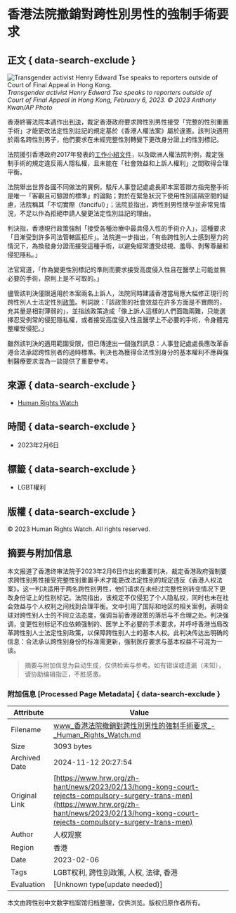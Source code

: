 # 香港法院撤銷對跨性別男性的強制手術要求

## 正文 { data-search-exclude }


![Transgender activist Henry Edward Tse speaks to reporters outside of Court of Final Appeal in Hong Kong.](https://www.hrw.org/sites/default/files/styles/embed_xxl/public/media_2023/02/202302lgbt_china_hong_kong_transgender_activist_henry_edward_tse.jpg?itok=LE2EFfis)
*Transgender activist Henry Edward Tse speaks to reporters outside of Court of Final Appeal in Hong Kong, February 6, 2023. © 2023 Anthony Kwan/AP Photo*

香港終審法院本週作出[判決](https://legalref.judiciary.hk/lrs/common/ju/ju_body.jsp?DIS=150362&AH=&QS=&FN=&currpage=)，裁定香港政府要求跨性別男性接受「完整的性別重置手術」才能更改法定性別註記的規定基於《香港人權法案》屬於違憲。該判決適用於兩名跨性別男子，他們要求在未經完整性別轉變下更改身分證上的性別標記。

法院援引香港政府2017年發表的[工作小組文件](https://www.iwggr.gov.hk/eng/publications.html)，以及歐洲人權法院判例，裁定強制手術的規定違反兩人隱私權，且未能在「社會效益和上訴人權利」之間取得合理平衡。

法院舉出世界各國不同做法的實例，駁斥人事登記處處長即本案答辯方指完整手術是唯一「客觀且可驗證的標準」的論點；對於在緊急狀況下使用性別區隔空間的疑慮，法院稱其「不切實際（fanciful）」；法院並指出，跨性別男性懷孕並非常見情況，不足以作為拒絕申請人變更法定性別註記的理由。

判決指，香港現行政策強制「接受各種治療中最具侵入性的手術介入」，這種要求「日漸受到許多司法管轄區拒斥」。法院進一步指出，「有些跨性別人士感到壓力的情況下，為換發身分證而接受這種手術，以避免經常遭受歧視、羞辱、剝奪尊嚴和侵犯隱私。」

法官寫道，「作為變更性別標記的準則而要求接受高度侵入性且在醫學上可能並無必要的手術，原則上是不可取的。」

儘管該判決僅限適用於本案兩名上訴人，法院同時建議香港當局應大幅修正現行的跨性別人士法定性別[政策](https://www.iwggr.gov.hk/eng/pdf/eSummary.pdf)。判詞說：「該政策的社會效益在許多方面是不實際的，充其量是相對薄弱的」，並指該政策造成「像上訴人這樣的人們面臨兩難，只能選擇忍受例常的侵犯隱私權，或者接受高度侵入性且醫學上不必要的手術，令身體完整權受侵犯。」

雖然該判決的適用範圍受限，但已傳達出一個強烈訊息：人事登記處處長應改革香港合法承認跨性別者的過時標準。判決也為獲得合法性別身分的基本權利不應與強制醫療要求混為一談提供了重要參考。

## 來源 { data-search-exclude }
- [Human Rights Watch](https://www.hrw.org/zh-hant/news/2023/02/13/hong-kong-court-rejects-compulsory-surgery-trans-men) 

## 時間 { data-search-exclude }
- 2023年2月6日

## 標籤 { data-search-exclude }
- LGBT權利

## 版權 { data-search-exclude }
© 2023 Human Rights Watch. All rights reserved.

## 摘要与附加信息

<!-- tcd_abstract -->
本文报道了香港终审法院于2023年2月6日作出的重要判决，裁定香港政府强制要求跨性别男性接受完整性别重置手术才能更改法定性别的规定违反《香港人权法案》。这一判决适用于两名跨性别男性，他们请求在未经过完整性别转变情况下更改身份证上的性别标记。法院指出，该规定不仅侵犯了个人隐私权，同时也未在社会效益与个人权利之间找到合理平衡。文中引用了国际和地区的相关案例，表明全球对跨性别人士的不同立法态度，强调当前香港政策的落后与不合理之处。判决强调，变更性别标记不应依赖强制的、医学上不必要的手术要求，并呼吁香港当局改革跨性别人士法定性别政策，以保障跨性别人士的基本人权。此判决传达出明确的信息：合法承认跨性别身份的标准需更新，强制医疗要求与基本权益不可混为一谈。
<!-- tcd_abstract_end -->

> 摘要与附加信息为自动生成，仅供检索与参考。如有错误或遗漏（未知），请协助编辑指正，不胜感激。

### 附加信息 [Processed Page Metadata] { data-search-exclude }

| Attribute       | Value                                  |
|-----------------|----------------------------------------|
| Filename        | www_香港法院撤銷對跨性別男性的強制手術要求_-_Human_Rights_Watch.md                             |
| Size            | 3093 bytes                           |
| Archived Date   | 2024-11-12 20:27:54                             |
| Original Link   | [https://www.hrw.org/zh-hant/news/2023/02/13/hong-kong-court-rejects-compulsory-surgery-trans-men](https://www.hrw.org/zh-hant/news/2023/02/13/hong-kong-court-rejects-compulsory-surgery-trans-men)                       |
| Author          | 人权观察                               |
| Region          | 香港                               |
| Date            | 2023-02-06                                 |
| Tags            | LGBT权利, 跨性别政策, 人权, 法律, 香港                                 |
| Evaluation            | [Unknown type(update needed)]                                 |
<!-- tcd_table_end -->

本文由跨性别中文数字档案馆归档整理，仅供浏览。版权归原作者所有。
